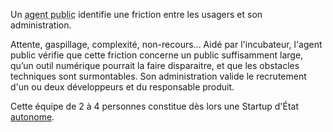 Un <abbr title="D’un ministère ou d’un opérateur.">agent public</abbr> identifie une friction entre les usagers et son administration.

Attente, gaspillage, complexité, non-recours… Aidé par l'incubateur, l'agent public vérifie que cette friction concerne un public suffisamment large, qu’un outil numérique pourrait la faire disparaitre, et que les obstacles techniques sont surmontables. Son administration valide le recrutement d'un ou deux développeurs et du responsable produit.

Cette équipe de 2 à 4 personnes constitue dès lors une Startup d'État [autonome](/2016/11/28/equipes-autonomes.html).
